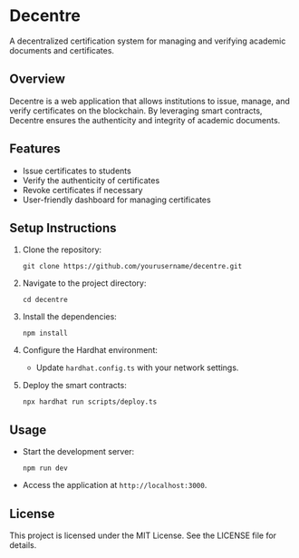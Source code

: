 # Decentre
A decentralized certification system for managing and verifying academic documents and certificates.

## Overview
Decentre is a web application that allows institutions to issue, manage, and verify certificates on the blockchain. By leveraging smart contracts, Decentre ensures the authenticity and integrity of academic documents.

## Features
- Issue certificates to students
- Verify the authenticity of certificates
- Revoke certificates if necessary
- User-friendly dashboard for managing certificates

## Setup Instructions
1. Clone the repository:
   ```
   git clone https://github.com/yourusername/decentre.git
   ```
2. Navigate to the project directory:
   ```
   cd decentre
   ```
3. Install the dependencies:
   ```
   npm install
   ```
4. Configure the Hardhat environment:
   - Update `hardhat.config.ts` with your network settings.

5. Deploy the smart contracts:
   ```
   npx hardhat run scripts/deploy.ts
   ```

## Usage
- Start the development server:
   ```
   npm run dev
   ```
- Access the application at `http://localhost:3000`.

## License
This project is licensed under the MIT License. See the LICENSE file for details.
